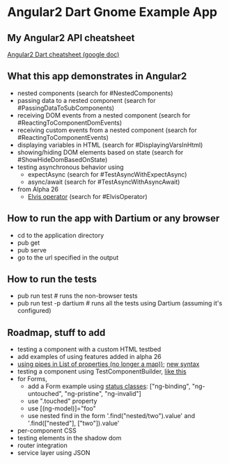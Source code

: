 # Angular2 Dart Gnome Example App

## My Angular2 API cheatsheet
[Angular2 Dart cheatsheet (google doc)](https://docs.google.com/document/d/1FYyA-b9rc2UtlYyQXjW7lx4Y08MSpuWcbbuqVCxHga0/edit#heading=h.34sus6g4zss3)

## What this app demonstrates in Angular2
 - nested components (search for #NestedComponents)
 - passing data to a nested component (search for #PassingDataToSubComponents)
 - receiving DOM events from a nested component (search for #ReactingToComponentDomEvents)
 - receiving custom events from a nested component (search for #ReactingToComponentEvents)
 - displaying variables in HTML (search for #DisplayingVarsInHtml)
 - showing/hiding DOM elements based on state (search for #ShowHideDomBasedOnState)
 - testing asynchronous behavior using 
     - expectAsync (search for #TestAsyncWithExpectAsync)
     - async/await (search for #TestAsyncWithAsyncAwait)
 - from Alpha 26
     - [Elvis operator](https://github.com/angular/angular/issues/791) (search for #ElvisOperator)

## How to run the app with Dartium or any browser
 - cd to the application directory
 - pub get
 - pub serve
 - go to the url specified in the output

## How to run the tests
 - pub run test  # runs the non-browser tests
 - pub run test -p dartium  # runs all the tests using Dartium (assuming it's configured)
 
## Roadmap, stuff to add
 - testing a component with a custom HTML testbed
 - add examples of using features added in alpha 26
  - [using pipes in List of properties (no longer a map))](https://github.com/angular/angular/issues/2013); [new syntax](https://github.com/angular/angular/commit/d7df853bde30ffe97045eff649240284ae6ffdf8)
  - testing a component using TestComponentBuilder, [like this](https://github.com/angular/angular/blob/0db88f34b8ee20c5b6f926d2c92481de74d3f030/modules/angular2/test/test_lib/test_component_builder_spec.ts)
  - for Forms,
    - add a Form example using [status classes](https://github.com/angular/angular/commit/3baf815d): ["ng-binding", "ng-untouched", "ng-pristine", "ng-invalid"]
    - use ".touched" property
    - use [(ng-model)]="foo"
    - use nested find in the form '.find("nested/two").value' and '.find(["nested"], ["two"]).value'
 - per-component CSS
 - testing elements in the shadow dom
 - router integration
 - service layer using JSON
